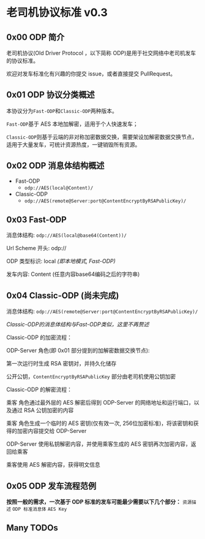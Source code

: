 # 老司机协议标准 v0.3

## 0x00 ODP 简介
老司机协议(Old Driver Protocol ，以下简称 ODP)是用于社交网络中老司机发车的协议标准。

欢迎对发车标准化有兴趣的你提交 issue，或者直接提交 PullRequest。

## 0x01 ODP 协议分类概述
本协议分为`Fast-ODP`和`Classic-ODP`两种版本。

`Fast-ODP`基于 AES 本地加解密，适用于个人快速发车；

`Classic-ODP`则基于云端的非对称加密数据交换，需要架设加解密数据交换节点，适用于大量发车，可统计资源热度，一键销毁所有资源。

## 0x02 ODP 消息体结构概述
* Fast-ODP
  * `odp://AES(local@Content)/`
* Classic-ODP
  * `odp://AES(remote@Server:port@ContentEncryptByRSAPublicKey)/`

## 0x03 Fast-ODP
消息体结构: `odp://AES(local@base64(Content))/`

Url Scheme 开头: odp://

ODP 类型标识: local  *(即本地模式, Fast-ODP)*

发车内容: Content (任意内容base64编码之后的字符串)

## 0x04 Classic-ODP (尚未完成)
消息体结构: `odp://AES(remote@Server:port@ContentEncryptByRSAPublicKey)/`

*Classic-ODP的消息体结构与Fast-ODP类似，这里不再赘述*

Classic-ODP 的加密流程：

ODP-Server 角色(即 0x01 部分提到的加解密数据交换节点):

第一次运行时生成 RSA 密钥对，并持久化储存

公开公钥，`ContentEncryptByRSAPublicKey` 部分由老司机使用公钥加密

Classic-ODP 的解密流程：

乘客 角色通过最外层的 AES 解密后得到 ODP-Server 的网络地址和运行端口，以及通过 RSA 公钥加密的内容

乘客 角色生成一个临时的 AES 密钥(仅有效一次, 256位加密标准)，将该密钥和获得的加密内容提交给 ODP-Server

ODP-Server 使用私钥解密内容，并使用乘客生成的 AES 密钥再次加密内容，返回给乘客

乘客使用 AES 解密内容，获得明文信息

## 0x05 ODP 发车流程范例
**按照一般的需求，一次基于 ODP 标准的发车可能最少需要以下几个部分：**
`资源描述` `ODP 标准消息体` `AES Key`

## Many TODOs